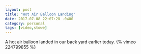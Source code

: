 ```yaml
---
layout: post
title: "Hot Air Balloon Landing"
date: 2017-07-08 22:07:28 -0400
category: personal
tags: [video,stowe]
---
```

A hot air balloon landed in our back yard earlier today. {% vimeo 224799855 %}